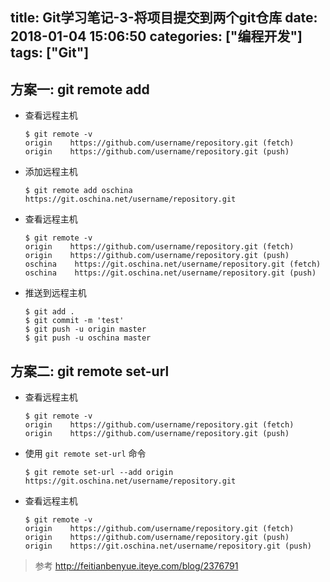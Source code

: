 title: Git学习笔记-3-将项目提交到两个git仓库
date: 2018-01-04 15:06:50
categories: ["编程开发"]
tags: ["Git"]
---

## 方案一: git remote add

* 查看远程主机

  ```
  $ git remote -v
  origin    https://github.com/username/repository.git (fetch)
  origin    https://github.com/username/repository.git (push)
  ```

* 添加远程主机

  ```
  $ git remote add oschina https://git.oschina.net/username/repository.git
  ```

* 查看远程主机

  ```
  $ git remote -v
  origin    https://github.com/username/repository.git (fetch)
  origin    https://github.com/username/repository.git (push)
  oschina    https://git.oschina.net/username/repository.git (fetch)
  oschina    https://git.oschina.net/username/repository.git (push)
  ```

* 推送到远程主机

  ```
  $ git add .
  $ git commit -m 'test'
  $ git push -u origin master
  $ git push -u oschina master
  ```


## 方案二: git remote set-url

* 查看远程主机

  ```
  $ git remote -v
  origin    https://github.com/username/repository.git (fetch)
  origin    https://github.com/username/repository.git (push)
  ```

* 使用 `git remote set-url` 命令

  ```
  $ git remote set-url --add origin https://git.oschina.net/username/repository.git
  ```

* 查看远程主机

  ```
  $ git remote -v
  origin    https://github.com/username/repository.git (fetch)
  origin    https://github.com/username/repository.git (push)
  origin    https://git.oschina.net/username/repository.git (push)
  ```


> 参考 http://feitianbenyue.iteye.com/blog/2376791